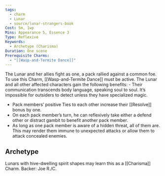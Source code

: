 ```yaml
---
tags:
  - charm
  - Lunar
  - source/lunar-strangers-book
Cost: 5m, 1wp
Mins: Appearance 5, Essence 3
Type: Reflexive
Keywords:
  - Archetype (Charisma)
Duration: One scene
Prerequisite Charms:
  - "[[Wasp-and-Termite Dance]]"
---
```

The Lunar and her allies fight as one, a pack rallied against a common foe.
To use this Charm, [[Wasp-and-Termite Dance]] must be active. The Lunar and all other affected characters gain the following benefits:  - Their communication transcends body language, speaking soul to soul. It’s impossible for outsiders to detect unless they have specialized magic.
 - Pack members’ positive Ties to each other increase their [[Resolve]] bonus by one.
 - On each pack member’s turn, he can reflexively take either a defend other or distract gambit to benefit another pack member.
 - As long as one pack member is aware of a hidden threat, all of them are. This may render them immune to unexpected attacks or allow them to attack concealed enemies.

## Archetype 
Lunars with hive-dwelling spirit shapes may learn this as a [[Charisma]] Charm.
Backer: Joe R./C.